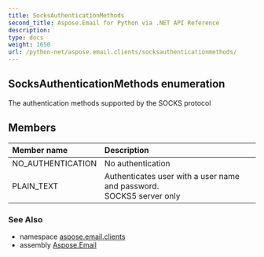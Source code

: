 ```yaml
---
title: SocksAuthenticationMethods
second_title: Aspose.Email for Python via .NET API Reference
description: 
type: docs
weight: 1650
url: /python-net/aspose.email.clients/socksauthenticationmethods/
---
```


## SocksAuthenticationMethods enumeration

The authentication methods supported by the SOCKS protocol

## Members
| Member name | Description |
| :- | :- |
|NO_AUTHENTICATION|No authentication|
|PLAIN_TEXT|Authenticates user with a user name and password.<br/>            SOCKS5 server only|

### See Also

* namespace [aspose.email.clients](/python-net/aspose.email.clients/)
* assembly [Aspose.Email](/python-net/)

